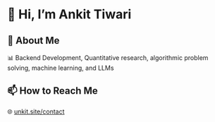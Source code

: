 # 👋 Hi, I’m Ankit Tiwari

## 🌱 About Me
📊 Backend Development, Quantitative research, algorithmic problem solving, machine learning, and LLMs

## 📫 How to Reach Me
🌐 [unkit.site/contact](https://unkit.site/contact)
